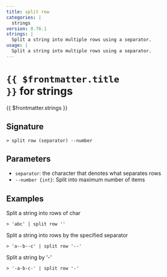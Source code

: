 ```yaml
---
title: split row
categories: |
  strings
version: 0.76.1
strings: |
  Split a string into multiple rows using a separator.
usage: |
  Split a string into multiple rows using a separator.
---
```


# <code>{{ $frontmatter.title }}</code> for strings

<div class='command-title'>{{ $frontmatter.strings }}</div>

## Signature

```> split row (separator) --number```

## Parameters

 -  `separator`: the character that denotes what separates rows
 -  `--number {int}`: Split into maximum number of items

## Examples

Split a string into rows of char
```shell
> 'abc' | split row ''
```

Split a string into rows by the specified separator
```shell
> 'a--b--c' | split row '--'
```

Split a string by '-'
```shell
> '-a-b-c-' | split row '-'
```
